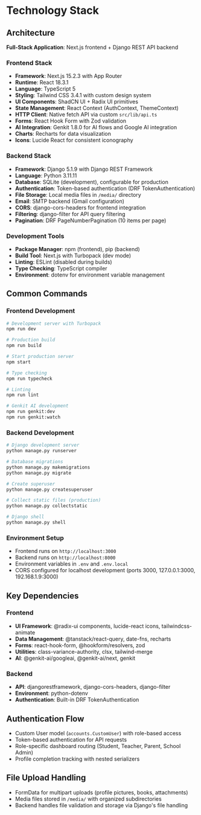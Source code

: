# Technology Stack

## Architecture
**Full-Stack Application**: Next.js frontend + Django REST API backend

### Frontend Stack
- **Framework**: Next.js 15.2.3 with App Router
- **Runtime**: React 18.3.1
- **Language**: TypeScript 5
- **Styling**: Tailwind CSS 3.4.1 with custom design system
- **UI Components**: ShadCN UI + Radix UI primitives
- **State Management**: React Context (AuthContext, ThemeContext)
- **HTTP Client**: Native fetch API via custom `src/lib/api.ts`
- **Forms**: React Hook Form with Zod validation
- **AI Integration**: Genkit 1.8.0 for AI flows and Google AI integration
- **Charts**: Recharts for data visualization
- **Icons**: Lucide React for consistent iconography

### Backend Stack
- **Framework**: Django 5.1.9 with Django REST Framework
- **Language**: Python 3.11.11
- **Database**: SQLite (development), configurable for production
- **Authentication**: Token-based authentication (DRF TokenAuthentication)
- **File Storage**: Local media files in `/media/` directory
- **Email**: SMTP backend (Gmail configuration)
- **CORS**: django-cors-headers for frontend integration
- **Filtering**: django-filter for API query filtering
- **Pagination**: DRF PageNumberPagination (10 items per page)

### Development Tools
- **Package Manager**: npm (frontend), pip (backend)
- **Build Tool**: Next.js with Turbopack (dev mode)
- **Linting**: ESLint (disabled during builds)
- **Type Checking**: TypeScript compiler
- **Environment**: dotenv for environment variable management

## Common Commands

### Frontend Development
```bash
# Development server with Turbopack
npm run dev

# Production build
npm run build

# Start production server
npm start

# Type checking
npm run typecheck

# Linting
npm run lint

# Genkit AI development
npm run genkit:dev
npm run genkit:watch
```

### Backend Development
```bash
# Django development server
python manage.py runserver

# Database migrations
python manage.py makemigrations
python manage.py migrate

# Create superuser
python manage.py createsuperuser

# Collect static files (production)
python manage.py collectstatic

# Django shell
python manage.py shell
```

### Environment Setup
- Frontend runs on `http://localhost:3000`
- Backend runs on `http://localhost:8000`
- Environment variables in `.env` and `.env.local`
- CORS configured for localhost development (ports 3000, 127.0.0.1:3000, 192.168.1.9:3000)

## Key Dependencies

### Frontend
- **UI Framework**: @radix-ui components, lucide-react icons, tailwindcss-animate
- **Data Management**: @tanstack/react-query, date-fns, recharts
- **Forms**: react-hook-form, @hookform/resolvers, zod
- **Utilities**: class-variance-authority, clsx, tailwind-merge
- **AI**: @genkit-ai/googleai, @genkit-ai/next, genkit

### Backend
- **API**: djangorestframework, django-cors-headers, django-filter
- **Environment**: python-dotenv
- **Authentication**: Built-in DRF TokenAuthentication

## Authentication Flow
- Custom User model (`accounts.CustomUser`) with role-based access
- Token-based authentication for API requests
- Role-specific dashboard routing (Student, Teacher, Parent, School Admin)
- Profile completion tracking with nested serializers

## File Upload Handling
- FormData for multipart uploads (profile pictures, books, attachments)
- Media files stored in `/media/` with organized subdirectories
- Backend handles file validation and storage via Django's file handling